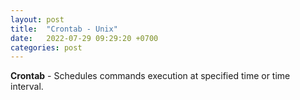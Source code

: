 ```yaml
---
layout: post
title:  "Crontab - Unix"
date:   2022-07-29 09:29:20 +0700
categories: post
---
```


**Crontab** - Schedules commands execution at specified time or time interval.
